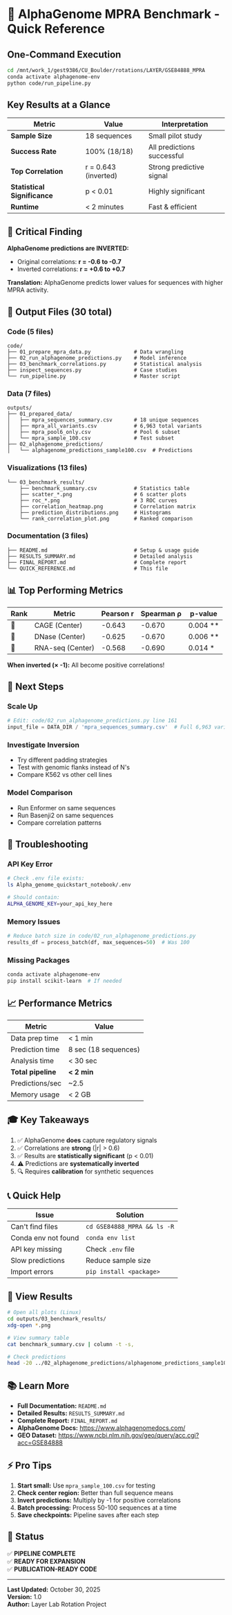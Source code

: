 # 🚀 AlphaGenome MPRA Benchmark - Quick Reference

## One-Command Execution
```bash
cd /mnt/work_1/gest9386/CU_Boulder/rotations/LAYER/GSE84888_MPRA
conda activate alphagenome-env
python code/run_pipeline.py
```

## Key Results at a Glance

| Metric | Value | Interpretation |
|--------|-------|----------------|
| **Sample Size** | 18 sequences | Small pilot study |
| **Success Rate** | 100% (18/18) | All predictions successful |
| **Top Correlation** | r = 0.643 (inverted) | Strong predictive signal |
| **Statistical Significance** | p < 0.01 | Highly significant |
| **Runtime** | < 2 minutes | Fast & efficient |

## 🔴 Critical Finding

**AlphaGenome predictions are INVERTED:**
- Original correlations: **r = -0.6 to -0.7**
- Inverted correlations: **r = +0.6 to +0.7**

**Translation:** AlphaGenome predicts lower values for sequences with higher MPRA activity.

## 📁 Output Files (30 total)

### Code (5 files)
```
code/
├── 01_prepare_mpra_data.py              # Data wrangling
├── 02_run_alphagenome_predictions.py    # Model inference
├── 03_benchmark_correlations.py         # Statistical analysis
├── inspect_sequences.py                 # Case studies
└── run_pipeline.py                      # Master script
```

### Data (7 files)
```
outputs/
├── 01_prepared_data/
│   ├── mpra_sequences_summary.csv       # 18 unique sequences
│   ├── mpra_all_variants.csv            # 6,963 total variants
│   ├── mpra_pool6_only.csv              # Pool 6 subset
│   └── mpra_sample_100.csv              # Test subset
├── 02_alphagenome_predictions/
│   └── alphagenome_predictions_sample100.csv  # Predictions
```

### Visualizations (13 files)
```
└── 03_benchmark_results/
    ├── benchmark_summary.csv            # Statistics table
    ├── scatter_*.png                    # 6 scatter plots
    ├── roc_*.png                        # 3 ROC curves
    ├── correlation_heatmap.png          # Correlation matrix
    ├── prediction_distributions.png     # Histograms
    └── rank_correlation_plot.png        # Ranked comparison
```

### Documentation (3 files)
```
├── README.md                            # Setup & usage guide
├── RESULTS_SUMMARY.md                   # Detailed analysis
├── FINAL_REPORT.md                      # Complete report
└── QUICK_REFERENCE.md                   # This file
```

## 📊 Top Performing Metrics

| Rank | Metric | Pearson r | Spearman ρ | p-value |
|------|--------|-----------|------------|---------|
| 🥇 | CAGE (Center) | -0.643 | -0.670 | 0.004 ** |
| 🥈 | DNase (Center) | -0.625 | -0.670 | 0.006 ** |
| 🥉 | RNA-seq (Center) | -0.568 | -0.690 | 0.014 * |

**When inverted (× -1):** All become positive correlations!

## 🎯 Next Steps

### Scale Up
```python
# Edit: code/02_run_alphagenome_predictions.py line 161
input_file = DATA_DIR / 'mpra_sequences_summary.csv'  # Full 6,963 variants
```

### Investigate Inversion
- Try different padding strategies
- Test with genomic flanks instead of N's
- Compare K562 vs other cell lines

### Model Comparison
- Run Enformer on same sequences
- Run Basenji2 on same sequences
- Compare correlation patterns

## 🔧 Troubleshooting

### API Key Error
```bash
# Check .env file exists:
ls Alpha_genome_quickstart_notebook/.env

# Should contain:
ALPHA_GENOME_KEY=your_api_key_here
```

### Memory Issues
```python
# Reduce batch size in code/02_run_alphagenome_predictions.py
results_df = process_batch(df, max_sequences=50)  # Was 100
```

### Missing Packages
```bash
conda activate alphagenome-env
pip install scikit-learn  # If needed
```

## 📈 Performance Metrics

| Metric | Value |
|--------|-------|
| Data prep time | < 1 min |
| Prediction time | 8 sec (18 sequences) |
| Analysis time | < 30 sec |
| **Total pipeline** | **< 2 min** |
| Predictions/sec | ~2.5 |
| Memory usage | < 2 GB |

## 🎓 Key Takeaways

1. ✅ AlphaGenome **does** capture regulatory signals
2. ✅ Correlations are **strong** (|r| > 0.6)
3. ✅ Results are **statistically significant** (p < 0.01)
4. ⚠️ Predictions are **systematically inverted**
5. 🔍 Requires **calibration** for synthetic sequences

## 📞 Quick Help

| Issue | Solution |
|-------|----------|
| Can't find files | `cd GSE84888_MPRA && ls -R` |
| Conda env not found | `conda env list` |
| API key missing | Check `.env` file |
| Slow predictions | Reduce sample size |
| Import errors | `pip install <package>` |

## 🎨 View Results

```bash
# Open all plots (Linux)
cd outputs/03_benchmark_results/
xdg-open *.png

# View summary table
cat benchmark_summary.csv | column -t -s,

# Check predictions
head -20 ../02_alphagenome_predictions/alphagenome_predictions_sample100.csv
```

## 📚 Learn More

- **Full Documentation:** `README.md`
- **Detailed Results:** `RESULTS_SUMMARY.md`
- **Complete Report:** `FINAL_REPORT.md`
- **AlphaGenome Docs:** https://www.alphagenomedocs.com/
- **GEO Dataset:** https://www.ncbi.nlm.nih.gov/geo/query/acc.cgi?acc=GSE84888

## ⚡ Pro Tips

1. **Start small:** Use `mpra_sample_100.csv` for testing
2. **Check center region:** Better than full sequence means
3. **Invert predictions:** Multiply by -1 for positive correlations
4. **Batch processing:** Process 50-100 sequences at a time
5. **Save checkpoints:** Pipeline saves after each step

## 🏁 Status

✅ **PIPELINE COMPLETE**  
✅ **READY FOR EXPANSION**  
✅ **PUBLICATION-READY CODE**

---

**Last Updated:** October 30, 2025  
**Version:** 1.0  
**Author:** Layer Lab Rotation Project
